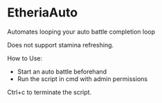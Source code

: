 # EtheriaAuto
 Automates looping your auto battle completion loop

Does not support stamina refreshing.

How to Use:
- Start an auto battle beforehand
- Run the script in cmd with admin permissions

Ctrl+c to terminate the script.

